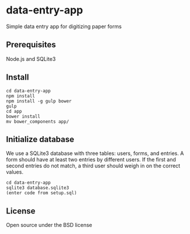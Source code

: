 # data-entry-app

Simple data entry app for digitizing paper forms

## Prerequisites

Node.js and SQLite3

## Install
```
cd data-entry-app
npm install
npm install -g gulp bower
gulp
cd app
bower install
mv bower_components app/
```

## Initialize database

We use a SQLite3 database with three tables: users, forms, and entries. A form should have at least
two entries by different users. If the first and second entries do not match, a third user should
weigh in on the correct values.

```
cd data-entry-app
sqlite3 database.sqlite3
(enter code from setup.sql)
```

## License

Open source under the BSD license
